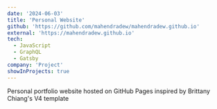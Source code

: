 ```yaml
---
date: '2024-06-03'
title: 'Personal Website'
github: 'https://github.com/mahendradew/mahendradew.github.io'
external: 'https://mahendradew.github.io'
tech:
  - JavaScript
  - GraphQL
  - Gatsby
company: 'Project'
showInProjects: true
---
```


Personal portfolio website hosted on GitHub Pages inspired by Brittany Chiang's V4 template

